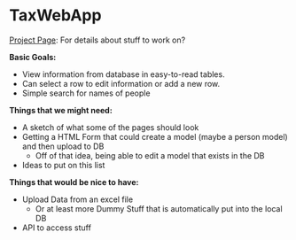 # TaxWebApp


[Project Page](https://github.com/paysonblackwell/TaxWebApp/projects/1): For details about stuff to work on?


**Basic Goals:**
* View information from database in easy-to-read tables.
* Can select a row to edit information or add a new row.
* Simple search for names of people

**Things that we might need:**
* A sketch of what some of the pages should look
* Getting a HTML Form that could create a model (maybe a person model) and then upload to DB
  * Off of that idea, being able to edit a model that exists in the DB
* Ideas to put on this list
    
**Things that would be nice to have:**
* Upload Data from an excel file
  * Or at least more Dummy Stuff that is automatically put into the local DB
* API to access stuff
